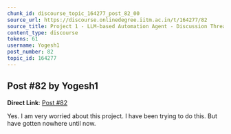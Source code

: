 ```yaml
---
chunk_id: discourse_topic_164277_post_82_00
source_url: https://discourse.onlinedegree.iitm.ac.in/t/164277/82
source_title: Project 1 - LLM-based Automation Agent - Discussion Thread [TDS Jan 2025]
content_type: discourse
tokens: 61
username: Yogesh1
post_number: 82
topic_id: 164277
---
```


## Post #82 by Yogesh1

**Direct Link**: [Post #82](https://discourse.onlinedegree.iitm.ac.in/t/164277/82)

Yes. I am very worried about this project. I have been trying to do this. But have gotten nowhere until now.
